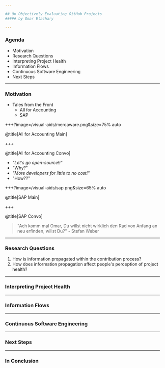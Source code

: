 ```yaml
---

## On Objectively Evaluating GitHub Projects
##### by Omar Elazhary

---
```


### Agenda
- Motivation
- Research Questions
- Interpreting Project Health
- Information Flows
- Continuous Software Engineering
- Next Steps

---

### Motivation
- Tales from the Front
    * All for Accounting
    * SAP

+++?image=/visual-aids/mercaware.png&size=75% auto

@title[All for Accounting Main]

+++

@title[All for Accounting Convo]

- _"Let's go open-source!!"_
- "Why?"
- _"More developers for little to no cost!"_
- "How??"

+++?image=/visual-aids/sap.png&size=65% auto

@title[SAP Main]

+++

@title[SAP Convo]

> "Ach komm mal Omar, Du willst nicht wirklich den Rad von Anfang an neu erfinden, willst Du?" - Stefan Weber

---

### Research Questions

1. How is information propagated within the contribution process?
2. How does information propagation affect people's perception of project health?

---

### Interpreting Project Health

---

### Information Flows

---

### Continuous Software Engineering

---

### Next Steps

---

### In Conclusion
